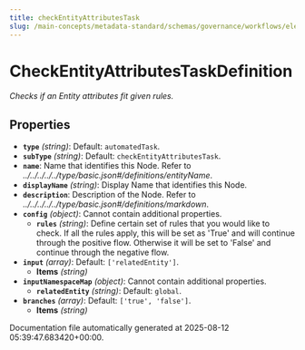 ```yaml
---
title: checkEntityAttributesTask
slug: /main-concepts/metadata-standard/schemas/governance/workflows/elements/nodes/automatedtask/checkentityattributestask
---
```


# CheckEntityAttributesTaskDefinition

*Checks if an Entity attributes fit given rules.*

## Properties

- **`type`** *(string)*: Default: `automatedTask`.
- **`subType`** *(string)*: Default: `checkEntityAttributesTask`.
- **`name`**: Name that identifies this Node. Refer to *../../../../../type/basic.json#/definitions/entityName*.
- **`displayName`** *(string)*: Display Name that identifies this Node.
- **`description`**: Description of the Node. Refer to *../../../../../type/basic.json#/definitions/markdown*.
- **`config`** *(object)*: Cannot contain additional properties.
  - **`rules`** *(string)*: Define certain set of rules that you would like to check. If all the rules apply, this will be set as 'True' and will continue through the positive flow. Otherwise it will be set to 'False' and continue through the negative flow.
- **`input`** *(array)*: Default: `['relatedEntity']`.
  - **Items** *(string)*
- **`inputNamespaceMap`** *(object)*: Cannot contain additional properties.
  - **`relatedEntity`** *(string)*: Default: `global`.
- **`branches`** *(array)*: Default: `['true', 'false']`.
  - **Items** *(string)*


Documentation file automatically generated at 2025-08-12 05:39:47.683420+00:00.

